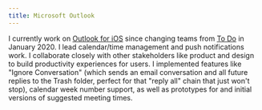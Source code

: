 ```yaml
---
title: Microsoft Outlook
---
```


I currently work on [Outlook for iOS](https://apps.apple.com/us/app/microsoft-outlook/id951937596?mt=8) since changing teams from [To Do](#to-do) in January 2020. I lead calendar/time management and push notifications work. I collaborate closely with other stakeholders like product and design to build productivity experiences for users. I implemented features like "Ignore Conversation" (which sends an email conversation and all future replies to the Trash folder, perfect for that "reply all" chain that just won't stop), calendar week number support, as well as prototypes for and initial versions of suggested meeting times.
